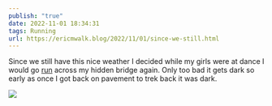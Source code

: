 ```yaml
---
publish: "true"
date: 2022-11-01 18:34:31
tags: Running
url: https://ericmwalk.blog/2022/11/01/since-we-still.html
---
```


Since we still have this nice weather I decided while my girls were at dance I would go [run](http://www.strava.com/activities/8055271654) across my hidden bridge again. Only too bad it gets dark so early as once I got back on pavement to trek back it was dark.


![](https://ericmwalk.blog/uploads/2022/b297bb8a54.jpg)